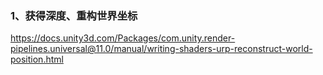 ### 1、获得深度、重构世界坐标

https://docs.unity3d.com/Packages/com.unity.render-pipelines.universal@11.0/manual/writing-shaders-urp-reconstruct-world-position.html